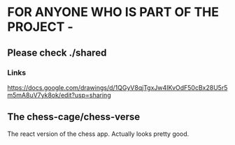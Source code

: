 # FOR ANYONE WHO IS PART OF THE PROJECT -

## Please check ./shared

### Links

https://docs.google.com/drawings/d/1QGyV8qjTgxJw4IKvOdF50cBx28U5r5m5mA8uV7yk8ok/edit?usp=sharing

## The chess-cage/chess-verse

The react version of the chess app. Actually looks pretty good.
